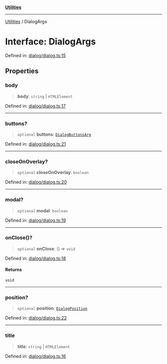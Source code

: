 [**Utilities**](../README.md)

***

[Utilities](../README.md) / DialogArgs

# Interface: DialogArgs

Defined in: [dialog/dialog.ts:15](https://github.com/noobiept/utilities/blob/fa81d9116003a677f25866bee864bc30213a9352/source/dialog/dialog.ts#L15)

## Properties

### body

> **body**: `string` \| `HTMLElement`

Defined in: [dialog/dialog.ts:17](https://github.com/noobiept/utilities/blob/fa81d9116003a677f25866bee864bc30213a9352/source/dialog/dialog.ts#L17)

***

### buttons?

> `optional` **buttons**: [`DialogButtonsArg`](../type-aliases/DialogButtonsArg.md)

Defined in: [dialog/dialog.ts:21](https://github.com/noobiept/utilities/blob/fa81d9116003a677f25866bee864bc30213a9352/source/dialog/dialog.ts#L21)

***

### closeOnOverlay?

> `optional` **closeOnOverlay**: `boolean`

Defined in: [dialog/dialog.ts:20](https://github.com/noobiept/utilities/blob/fa81d9116003a677f25866bee864bc30213a9352/source/dialog/dialog.ts#L20)

***

### modal?

> `optional` **modal**: `boolean`

Defined in: [dialog/dialog.ts:19](https://github.com/noobiept/utilities/blob/fa81d9116003a677f25866bee864bc30213a9352/source/dialog/dialog.ts#L19)

***

### onClose()?

> `optional` **onClose**: () => `void`

Defined in: [dialog/dialog.ts:18](https://github.com/noobiept/utilities/blob/fa81d9116003a677f25866bee864bc30213a9352/source/dialog/dialog.ts#L18)

#### Returns

`void`

***

### position?

> `optional` **position**: [`DialogPosition`](../enumerations/DialogPosition.md)

Defined in: [dialog/dialog.ts:22](https://github.com/noobiept/utilities/blob/fa81d9116003a677f25866bee864bc30213a9352/source/dialog/dialog.ts#L22)

***

### title

> **title**: `string` \| `HTMLElement`

Defined in: [dialog/dialog.ts:16](https://github.com/noobiept/utilities/blob/fa81d9116003a677f25866bee864bc30213a9352/source/dialog/dialog.ts#L16)
